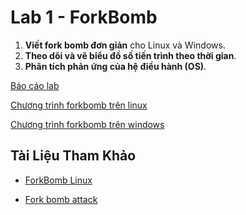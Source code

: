 # Lab 1 - ForkBomb

1. **Viết fork bomb đơn giản** cho Linux và Windows.
2. **Theo dõi và vẽ biểu đồ số tiến trình theo thời gian**.
3. **Phân tích phản ứng của hệ điều hành (OS)**.

[Báo cáo lab](./LabReport_Forkbomb.md)

[Chương trình forkbomb trên linux](./Linux/)

[Chương trình forkbomb trên windows](./Windows/)

## Tài Liệu Tham Khảo

* [ForkBomb Linux](https://www.cyberciti.biz/faq/understanding-bash-fork-bomb/)

* [Fork bomb attack](https://imperva.com/learn/ddos/fork-bomb/)

